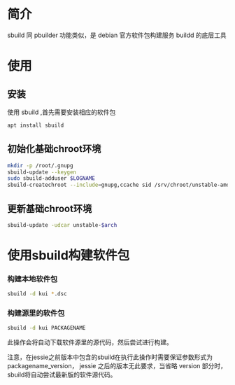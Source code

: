 # 简介
sbuild 同 pbuilder 功能类似，是 debian 官方软件包构建服务 buildd 的底层工具

# 使用
## 安装
使用 sbuild ,首先需要安装相应的软件包
```bash
apt install sbuild
```

## 初始化基础chroot环境

```bash
mkdir -p /root/.gnupg
sbuild-update --keygen
sudo sbuild-adduser $LOGNAME
sbuild-createchroot --include=gnupg,ccache sid /srv/chroot/unstable-amd64-sbuild http://httpredir.debian.org/debian
```

## 更新基础chroot环境
```bash
sbuild-update -udcar unstable-$arch
```

# 使用sbuild构建软件包
### 构建本地软件包
```bash
sbuild -d kui *.dsc
```

### 构建源里的软件包
```bash
sbuild -d kui PACKAGENAME
```
此操作会将自动下载软件源里的源代码，然后尝试进行构建。

注意，在jessie之前版本中包含的sbuild在执行此操作时需要保证参数形式为 packagename_version，
jessie 之后的版本无此要求，当省略 version 部分时，sbuild将自动尝试最新版的软件源代码。
